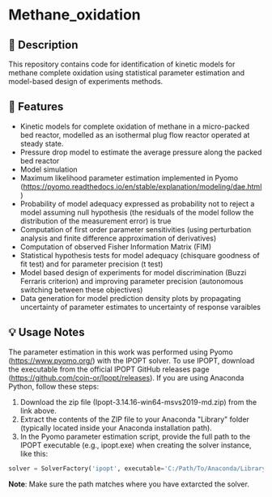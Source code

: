 # Methane_oxidation

## 📌 Description
This repository contains code for identification of kinetic models for methane complete oxidation using statistical parameter estimation and model-based design of experiments methods.

## 🔧 Features
- Kinetic models for complete oxidation of methane in a micro-packed bed reactor, modelled as an isothermal plug flow reactor operated at steady state.
- Pressure drop model to estimate the average pressure along the packed bed reactor
- Model simulation
- Maximum likelihood parameter estimation implemented in Pyomo (https://pyomo.readthedocs.io/en/stable/explanation/modeling/dae.html)
- Probability of model adequacy expressed as probability not to reject a model assuming null hypothesis (the residuals of the model follow the distribution of the measurement error) is true
- Computation of first order parameter sensitivities (using perturbation analysis and finite difference approximation of derivatives)
- Computation of observed Fisher Information Matrix (FIM)
- Statistical hypothesis tests for model adequacy (chisquare goodness of fit test) and for parameter precision (t test)
- Model based design of experiments for model discrimination (Buzzi Ferraris criterion) and improving parameter precision (autonomous switching between these objectives)
- Data generation for model prediction density plots by propagating uncertainty of parameter estimates to uncertainty of response varaibles

## 💡 Usage Notes
The parameter estimation in this work was performed using Pyomo (https://www.pyomo.org/) with the IPOPT solver. To use IPOPT, download the executable from the official IPOPT GitHub releases page (https://github.com/coin-or/Ipopt/releases). 
If you are using Anaconda Python, follow these steps:
1. Download the zip file (Ipopt-3.14.16-win64-msvs2019-md.zip) from the link above.
2. Extract the contents of the ZIP file to your Anaconda "Library" folder (typically located inside your Anaconda installation path). 
3. In the Pyomo parameter estimation script, provide the full path to the IPOPT executable (e.g., ipopt.exe) when creating the solver instance, like this:
```python
solver = SolverFactory('ipopt', executable='C:/Path/To/Anaconda/Library/bin/ipopt.exe')
```
**Note**: Make sure the path matches where you have extarcted the solver.

